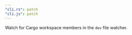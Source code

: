 ```yaml
---
"cli.rs": patch
"cli.js": patch
---
```


Watch for Cargo workspace members in the `dev` file watcher.
